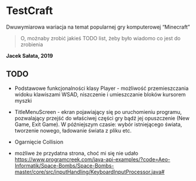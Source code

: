 # TestCraft
Dwuwymiarowa wariacja na temat popularnej gry komputerowej “Minecraft”

> O, możnaby zrobić jakieś TODO list, żeby było wiadomo co jest do zrobienia 

__Jacek Sałata, 2019__

## TODO

* Podstawowe funkcjonalności klasy Player - możliwość przemieszczania widoku klawiszami WSAD, niszczenie i umieszczanie bloków kursorem myszki
* TitleMenuScreen - ekran pojawiający się po uruchomieniu programu, pozwalający przejść do właściwej części gry bądź jej opuszczenie (New Game, Exit Game). W późniejszym czasie: wybór istniejącego świata, tworzenie nowego, ładowanie świata z pliku etc.
* Ogarnięcie Collision

* możliwe że przydatna strona, choć mi się nie udało
https://www.programcreek.com/java-api-examples/?code=Aeo-Informatik/Space-Bombs/Space-Bombs-master/core/src/inputHandling/KeyboardInputProcessor.java#
